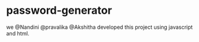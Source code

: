 # password-generator
we @Nandini @pravalika @Akshitha developed this project using javascript and html.
